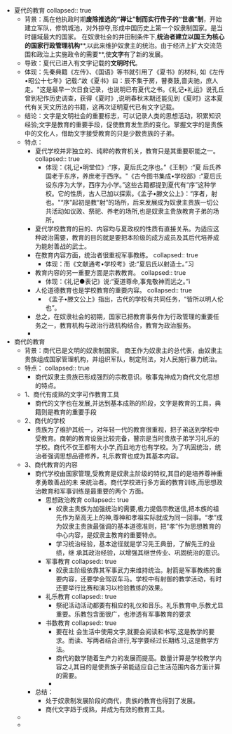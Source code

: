 - 夏代的教育
  collapsed:: true
	- 背景：禹在他执政时期**废除推选的“禅让”制而实行传子的“世袭”制**，开始建立军队，修筑城池，对外掠夺,形成中国历史上第一个奴隶制国家。是当时疆域最大的国家。 在奴隶社会的井田制条件下,**统治者建立以国王为核心的国家行政管理机构****,以此来维护奴隶主的统治。由于经济上扩大交流范围和政治上实施政令的需要**,使**文字**有了新的发展。
	- 导致：夏代已进入有文字记载的**文明时代**。
	- 体现：先秦典籍《左传》、《国语》等书就引用了《夏书》的材料,
	  如《左传•昭公十七年》记载:“故《夏书》曰：辰不集于房，瞽奏鼓,啬夫驰，庶人走。"这是最早一次日食记录，也说明已有夏代之书。《礼记•礼运》说孔丘曾到杞作历史调查，获得《夏时》,说明春秋末期还能见到《夏时》这本夏代有关天文历法的书籍，这再次证明夏代已有文字记载。
	- 结论：文字是文明社会的重要标志，可以记录人类的思想活动，积累知识经验;文字是教育的重要手段，促使教育发生质的变化。掌握文字的是贵族中的文化人，借助文字接受教育的只是少数贵族的子弟。
	- 特点：
		- 夏代学校并非独立的、纯粹的教育机关，教育只是其重要职能之一。
		  collapsed:: true
			- 体现：《礼记•明堂位》:“序，夏后氏之序也。”《王制》:“夏
			  后氏养国老于东序，养庶老于西序。"《古今图书集成•学校部》:“夏后氏设东序为大学，西序为小学。”这些古籍都提到夏代有“序”这种学校。它的性质，古人已加以探索。《孟子•滕文公上》：“序者，射也。"“序”起初是教“射”的场所，后来发展成为奴隶主贵族一切公共活动如议政、祭祀、养老的场所,也是奴隶主贵族教育子弟的场所。
		- 夏代学校教育的目的、内容均与夏政权的性质有直接关系。为适应这种政治需要，教育的目的就是要把本阶级的成方成员及其后代培养成为能射善战的武士。
		- 在教育内容方面，统治者很重视军事教练。
		  collapsed:: true
			- 体现：而《文献通考•学校考》说:“夏后氏以射造士。”习
		- 教育内容的另一重要方面是宗教教育。
		  collapsed:: true
			- 体现：《礼记●表记》说:“夏道尊命,事鬼敬神而远之。”i
		- 人伦道德教育也是学校教育的重要内容。
		  collapsed:: true
			- 《孟子•滕文公上》指出，古代的学校有共同任务，“皆所以明人伦也”。
		- 总之，在奴隶社会的初期，国家已把教育事务作为行政管理的重要任务之一，教育机构与政治行政机构结合，教育为政治服务。
		-
- 商代的教育
	- 背景：商代已是文明的奴隶制国家。 商王作为奴隶主的总代表，由奴隶主贵族组成国家管理机构，并组织军队，制定刑法，对人民施行暴力统治。
	- 特点：
	  collapsed:: true
		- 商代奴隶主贵族已形成强烈的宗教意识。敬事鬼神成为商代文化思想的特点。
	- 1、商代有成熟的文字可作教育工具
		- 商代的文字也在发展,并达到基本成熟的阶段，文字是教育的工具，典籍则是教育的重要手段
	- 2、商代的学校
		- 贵族为了维护其统一，对年轻一代的教育很重视，把子弟送到学校中受教育。商朝的教育设施比较完备，瞽宗是当时贵族子弟学习礼乐的学校。商代不仅王都有大小学,而且地方也有学校。为了巩固统治，统治者强调思想品德修养，礼乐教育也成为其基本内容。
	- 3、商代教育的内容
		- 商代学校由国家管理,受教育是奴隶主阶级的特权,其目的是培养尊神重孝勇敢善战的未
		  来统治者。商代学校进行多方面的教育训练,而思想政治教育和军事训练是最重要的两个
		  方面。
			- 思想政治教育
			  collapsed:: true
				- 奴隶主贵族为加强统治的需要,极力提倡宗教迷信,把本族的祖先作为至高无上的神,尊神和孝祖实际就成为同一回事。“孝”成为奴隶主贵族最强调的基本道德准则，把“孝”作为思想教育的中心内容，是奴隶主教育的重要特点。
				- 学习统治经验，基本途径就是学习先王典册，了解先王的业绩，继
				  承其政治经验，以增强其继世传业、巩固统治的意识。
			- 军事教育
			  collapsed:: true
				- 奴隶主阶级依靠其军事武力来维持统治。射箭是军事教练的重要内容，还要学会驾驭车马。学校中有射御的教学活动，有时还要举行比赛和演习以检验教练的效果。
			- 礼乐教育
			  collapsed:: true
				- 祭祀活动活动都要有相应的礼仪和音乐。礼乐教育中,乐教尤显重要。乐教包含面很广，也渗透有军事教育的要求
			- 书数教育
			  collapsed:: true
				- 要在社 会生活中使用文字,就要会阅读和书写,这是教学的要求。而读、写两者结合进行,写字要经过长期练习,这是教学方法。
				- 商代的数学随着生产力的发展而提高。数量计算是学校教学内容之J,其目的是使贵族子弟能适应自己生活范围内各方面计算的需要。
				-
		- 总结：
			- 处于奴隶制发展阶段的商代，贵族的教育也得到了发展。
			- 商代文字趋于成熟，并成为有效的教育工具。
	-
	-